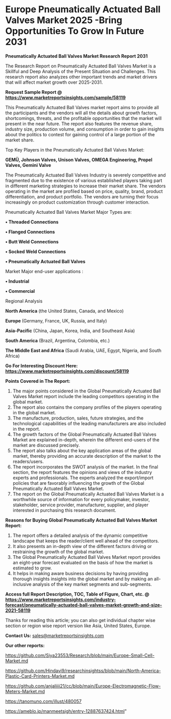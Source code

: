  # Europe Pneumatically Actuated Ball Valves Market 2025 -Bring Opportunities To Grow In Future 2031

<strong>Pneumatically Actuated Ball Valves Market Research Report 2031</strong>

The Research Report on Pneumatically Actuated Ball Valves Market is a Skillful and Deep Analysis of the Present Situation and Challenges. This research report also analyzes other important trends and market drivers that will affect market growth over 2025-2031.

<strong>Request Sample Report @ <a href=https://www.marketreportsinsights.com/sample/58119>https://www.marketreportsinsights.com/sample/58119</a></strong>

This Pneumatically Actuated Ball Valves market report aims to provide all the participants and the vendors will all the details about growth factors, shortcomings, threats, and the profitable opportunities that the market will present in the near future. The report also features the revenue share, industry size, production volume, and consumption in order to gain insights about the politics to contest for gaining control of a large portion of the market share.

Top Key Players in the Pneumatically Actuated Ball Valves Market:

<strong>GEMÜ, Johnson Valves, Unison Valves, OMEGA Engineering, Propel Valves, Gemini Valve</strong>

The Pneumatically Actuated Ball Valves Industry is severely competitive and fragmented due to the existence of various established players taking part in different marketing strategies to increase their market share. The vendors operating in the market are profiled based on price, quality, brand, product differentiation, and product portfolio. The vendors are turning their focus increasingly on product customization through customer interaction.

Pneumatically Actuated Ball Valves Market Major Types are:

<strong>• Threaded Connections

• Flanged Connections

• Butt Weld Connections

• Socked Weld Connections

• Pneumatically Actuated Ball Valves</strong>

Market Major end-user applications :

<strong>• Industrial

• Commercial</strong>

Regional Analysis

</u><strong><b>North America</b></strong> (the United States, Canada, and Mexico)

<strong><b>Europe </b></strong>(Germany, France, UK, Russia, and Italy)

<strong><b>Asia-Pacific</b></strong> (China, Japan, Korea, India, and Southeast Asia)

<strong><b>South America</b></strong> (Brazil, Argentina, Colombia, etc.)

<strong><b>The Middle East and Africa</b></strong> (Saudi Arabia, UAE, Egypt, Nigeria, and South Africa)

<strong>Go For Interesting Discount Here: <a href=https://www.marketreportsinsights.com/discount/58119>https://www.marketreportsinsights.com/discount/58119</a></strong>

<strong>Points Covered in The Report:</strong>
<ol>
  <li>The major points considered in the Global Pneumatically Actuated Ball Valves Market report include the leading competitors operating in the global market.</li>
  <li>The report also contains the company profiles of the players operating in the global market.</li>
  <li>The manufacture, production, sales, future strategies, and the technological capabilities of the leading manufacturers are also included in the report.</li>
  <li>The growth factors of the Global Pneumatically Actuated Ball Valves Market are explained in-depth, wherein the different end-users of the market are discussed precisely.</li>
  <li>The report also talks about the key application areas of the global market, thereby providing an accurate description of the market to the readers/users.</li>
  <li>The report incorporates the SWOT analysis of the market. In the final section, the report features the opinions and views of the industry experts and professionals. The experts analyzed the export/import policies that are favorably influencing the growth of the Global Pneumatically Actuated Ball Valves Market.</li>
  <li>The report on the Global Pneumatically Actuated Ball Valves Market is a worthwhile source of information for every policymaker, investor, stakeholder, service provider, manufacturer, supplier, and player interested in purchasing this research document.</li>
</ol>
<strong>Reasons for Buying Global Pneumatically Actuated Ball Valves Market Report:</strong>

<ol>
  <li>The report offers a detailed analysis of the dynamic competitive landscape that keeps the reader/client well ahead of the competitors.</li>
  <li>It also presents an in-depth view of the different factors driving or restraining the growth of the global market.</li>
  <li>The Global Pneumatically Actuated Ball Valves Market report provides an eight-year forecast evaluated on the basis of how the market is estimated to grow.</li>
  <li>It helps in making aware business decisions by having providing thorough insights insights into the global market and by making an all-inclusive analysis of the key market segments and sub-segments.</li>
</ol>
<strong>Access full Report Description, TOC, Table of Figure, Chart, etc. @ <a href=https://www.marketreportsinsights.com/industry-forecast/pneumatically-actuated-ball-valves-market-growth-and-size-2021-58119>https://www.marketreportsinsights.com/industry-forecast/pneumatically-actuated-ball-valves-market-growth-and-size-2021-58119</a></strong>


Thanks for reading this article; you can also get individual chapter wise section or region wise report version like Asia, United States, Europe.

<strong>Contact Us:</strong>
sales@marketreportsinsights.com

<strong>Our other reports:</strong>

<a href=https://github.com/Siya23553/Research/blob/main/Europe-Small-Cell-Market.md>https://github.com/Siya23553/Research/blob/main/Europe-Small-Cell-Market.md</a>

<a href=https://github.com/Hindavi9/researchinsightss/blob/main/North-America-Plastic-Card-Printers-Market.md>https://github.com/Hindavi9/researchinsightss/blob/main/North-America-Plastic-Card-Printers-Market.md</a>

<a href=https://github.com/anjaliiii21/cc/blob/main/Europe-Electromagnetic-Flow-Meters-Market.md>https://github.com/anjaliiii21/cc/blob/main/Europe-Electromagnetic-Flow-Meters-Market.md</a>

<a href=https://tanomuno.com/illust/480057>https://tanomuno.com/illust/480057</a>

<a href=https://ameblo.jp/manmeetsigh/entry-12887637424.html>https://ameblo.jp/manmeetsigh/entry-12887637424.html</a>"
